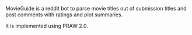 MovieGuide is a reddit bot to parse movie titles out of submission titles and post comments with ratings and plot summaries.

It is implemented using PRAW 2.0.

